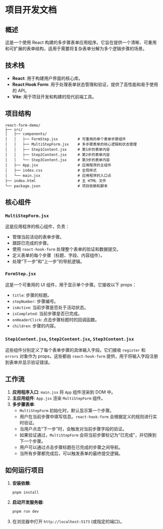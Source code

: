 # 项目开发文档

## 概述

这是一个使用 React 构建的多步骤表单应用程序。它旨在提供一个清晰、可重用和可扩展的表单结构，适用于需要将复杂表单分解为多个逻辑步骤的场景。

## 技术栈

*   **React**: 用于构建用户界面的核心库。
*   **React Hook Form**: 用于处理表单状态管理和验证，提供了高性能和易于使用的 API。
*   **Vite**: 用于项目开发和构建的现代前端工具。

## 项目结构

```
react-form-demo/
├── src/
│   ├── components/
│   │   ├── FormStep.jsx         # 可重用的单个表单步骤组件
│   │   ├── MultiStepForm.jsx    # 多步骤表单的核心逻辑和状态管理
│   │   ├── Step1Content.jsx     # 第1步的表单内容
│   │   ├── Step2Content.jsx     # 第2步的表单内容
│   │   └── Step3Content.jsx     # 第3步的表单内容
│   ├── App.jsx                  # 应用程序的主组件
│   ├── index.css                # 全局样式
│   └── main.jsx                 # 应用程序的入口点
├── index.html                   # 主 HTML 文件
└── package.json                 # 项目依赖和脚本
```

## 核心组件

### `MultiStepForm.jsx`

这是应用程序的核心组件，负责：

*   管理当前活动的表单步骤。
*   跟踪已完成的步骤。
*   使用 `react-hook-form` 处理整个表单的验证和数据提交。
*   定义表单的每个步骤（标题、字段、内容组件）。
*   处理“下一步”和“上一步”的导航逻辑。

### `FormStep.jsx`

这是一个可重用的 UI 组件，用于显示单个步骤。它接收以下 props：

*   `title`: 步骤的标题。
*   `stepNumber`: 步骤编号。
*   `isActive`: 当前步骤是否处于活动状态。
*   `isCompleted`: 当前步骤是否已完成。
*   `onHeaderClick`: 点击步骤标题时的回调函数。
*   `children`: 步骤的内容。

### `Step1Content.jsx`, `Step2Content.jsx`, `Step3Content.jsx`

这些组件分别定义了每个表单步骤的具体输入字段。它们接收 `register` 和 `errors` 对象作为 props，这些都由 `react-hook-form` 提供，用于将输入字段注册到表单并显示验证错误。

## 工作流

1.  **应用程序入口**: `main.jsx` 将 `App` 组件渲染到 DOM 中。
2.  **主应用组件**: `App.jsx` 渲染 `MultiStepForm` 组件。
3.  **多步骤表单**:
    *   `MultiStepForm` 初始化时，默认显示第一个步骤。
    *   用户在当前步骤中填写信息。`react-hook-form` 会根据定义的规则进行实时验证。
    *   当用户点击“下一步”时，会触发对当前步骤字段的验证。
    *   如果验证通过，`MultiStepForm` 会将当前步骤标记为“已完成”，并切换到下一个步骤。
    *   用户可以通过点击步骤标题在已完成的步骤之间导航。
    *   当所有步骤都完成后，可以触发表单的最终提交逻辑。

## 如何运行项目

1.  **安装依赖**:
    ```bash
    pnpm install
    ```

2.  **启动开发服务器**:
    ```bash
    pnpm run dev
    ```

3.  在浏览器中打开 `http://localhost:5173` (或指定的端口)。


